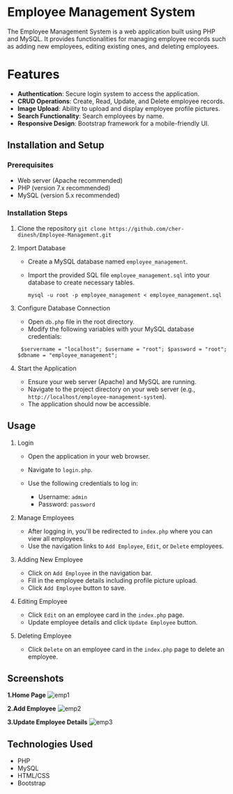 # Employee Management System

The Employee Management System is a web application built using PHP and MySQL. 
It provides functionalities for managing employee records such as adding new employees, editing existing ones, and deleting employees.

# Features

- **Authentication**: Secure login system to access the application.
- **CRUD Operations**: Create, Read, Update, and Delete employee records.
- **Image Upload**: Ability to upload and display employee profile pictures.
- **Search Functionality**: Search employees by name.
- **Responsive Design**: Bootstrap framework for a mobile-friendly UI.

## Installation and Setup

### Prerequisites

- Web server (Apache recommended)
- PHP (version 7.x recommended)
- MySQL (version 5.x recommended)

### Installation Steps

1. Clone the repository
    `git clone https://github.com/cher-dinesh/Employee-Management.git`

2. Import Database

   - Create a MySQL database named `employee_management`.
   - Import the provided SQL file `employee_management.sql` into your database to create necessary tables.
     
     `mysql -u root -p employee_management < employee_management.sql`

3. Configure Database Connection

   - Open `db.php` file in the root directory.
   - Modify the following variables with your MySQL database credentials:

    ` $servername = "localhost";
     $username = "root";
     $password = "root";
     $dbname = "employee_management";`

4. Start the Application
   
   - Ensure your web server (Apache) and MySQL are running.
   - Navigate to the project directory on your web server (e.g., `http://localhost/employee-management-system`).
   - The application should now be accessible.

## Usage

1. Login

   - Open the application in your web browser.
   - Navigate to `login.php`.
   - Use the following credentials to log in:

     - Username: `admin`
     - Password: `password`

2. Manage Employees

   - After logging in, you'll be redirected to `index.php` where you can view all employees.
   - Use the navigation links to `Add Employee`, `Edit`, or `Delete` employees.

3. Adding New Employee

   - Click on `Add Employee` in the navigation bar.
   - Fill in the employee details including profile picture upload.
   - Click `Add Employee` button to save.

4. Editing Employee

   - Click `Edit` on an employee card in the `index.php` page.
   - Update employee details and click `Update Employee` button.

5. Deleting Employee

   - Click `Delete` on an employee card in the `index.php` page to delete an employee.

## Screenshots
**1.Home Page**
![emp1](https://github.com/user-attachments/assets/dddf746e-f010-4837-9a81-2296ed47ad26)

**2.Add Employee**
![emp2](https://github.com/user-attachments/assets/c59c535b-ba15-4a20-8b07-8c0c632a8883)

**3.Update Employee Details**
![emp3](https://github.com/user-attachments/assets/9321af08-334e-47d2-8824-a61ee3a6f076)




## Technologies Used

- PHP
- MySQL
- HTML/CSS
- Bootstrap
